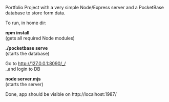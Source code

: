 Portfolio Project with a very simple Node/Express server and a PocketBase database to store form data.

To run, in home dir:
	<p><b>npm install</b><br />
	(gets all required Node modules)</p>
	<p><b>./pocketbase serve</b><br />
	(starts the database)</p>
	<p>Go to http://127.0.0.1:8090/_/<br /> ..and login to DB</p>
	<p><b>node server.mjs</b><br />
	(starts the server)</p>

Done, app should be visible on http://localhost:1987/ 
